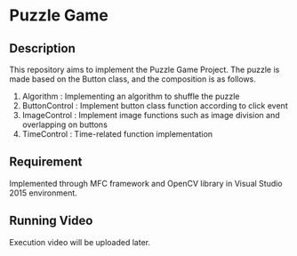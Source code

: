 # Puzzle Game
## Description

This repository aims to implement the Puzzle Game Project.
The puzzle is made based on the Button class, and the composition is as follows.

1. Algorithm : Implementing an algorithm to shuffle the puzzle
2. ButtonControl : Implement button class function according to click event
3. ImageControl : Implement image functions such as image division and overlapping on buttons
4. TimeControl : Time-related function implementation

## Requirement

Implemented through MFC framework and OpenCV library in Visual Studio 2015 environment.

## Running Video

Execution video will be uploaded later.
